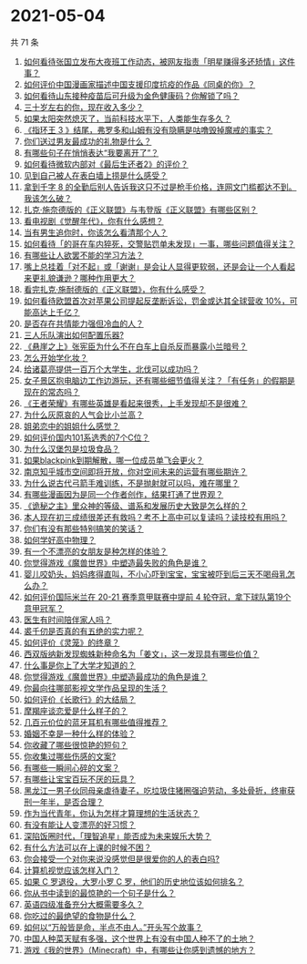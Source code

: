 # 2021-05-04

共 71 条

<!-- BEGIN -->
<!-- 最后更新时间 Tue May 04 2021 06:01:56 GMT+0800 (China Standard Time) -->

1. [如何看待张国立发布大夜班工作动态，被网友指责「明星赚得多还矫情」这件事？](https://www.zhihu.com/question/457625710)
2. [如何评价中国漫画家描述中国支援印度抗疫的作品《同桌的你》？](https://www.zhihu.com/question/457620550)
3. [如何看待山东接种疫苗后可升级为金色健康码？你解锁了吗？](https://www.zhihu.com/question/457670626)
4. [三十岁左右的你，现在收入多少？](https://www.zhihu.com/question/310923691)
5. [如果太阳突然熄灭了，当前科技水平下，人类能生存多久？](https://www.zhihu.com/question/399868816)
6. [《指环王 3 》结尾，弗罗多和山姆有没有隐瞒是咕噜毁掉魔戒的事实？](https://www.zhihu.com/question/457495969)
7. [你们送过男友最成功的礼物是什么？](https://www.zhihu.com/question/25865753)
8. [有哪些句子在悄悄表达“我要离开了”？](https://www.zhihu.com/question/440637432)
9. [如何看待微软内部对《最后生还者2》的评价？](https://www.zhihu.com/question/457639452)
10. [见到自己被人在表白墙上捞是什么感受？](https://www.zhihu.com/question/426184407)
11. [拿到千字 8
    的全勤后别人告诉我这只不过是枪手价格，连网文门槛都达不到。我该怎么破？](https://www.zhihu.com/question/457647042)
12. [扎克·施奈德版的《正义联盟》与韦登版《正义联盟》有哪些区别？](https://www.zhihu.com/question/449872864)
13. [看电视剧《觉醒年代》，你有什么感想？](https://www.zhihu.com/question/450120675)
14. [当有男生追你时，你该怎么看清那个人？](https://www.zhihu.com/question/342163331)
15. [如何看待「的哥在车内猝死，交警贴罚单未发现」一事，哪些问题值得关注？](https://www.zhihu.com/question/457613358)
16. [有哪些让人欲罢不能的学习方法？](https://www.zhihu.com/question/30178891)
17. [嘴上总挂着「对不起」或「谢谢」是会让人显得更软弱，还是会让一个人看起来更礼貌谦逊？哪种作用更大？](https://www.zhihu.com/question/25052958)
18. [看完扎克·施耐德版的《正义联盟》，你有什么感受？](https://www.zhihu.com/question/450085688)
19. [如何看待欧盟首次对苹果公司提起反垄断诉讼，罚金或达其全球营收
    10%，可能高达上千亿？](https://www.zhihu.com/question/457427264)
20. [是否存在共情能力强但冷血的人？](https://www.zhihu.com/question/267512045)
21. [三人乐队演出如何配置乐器?](https://www.zhihu.com/question/453577415)
22. [《悬崖之上》张宪臣为什么不在白车上自杀反而暴露小兰暗号？](https://www.zhihu.com/question/457341025)
23. [怎么开始学化妆？](https://www.zhihu.com/question/302940225)
24. [给诸葛亮提供一百万个大学生，北伐可以成功吗？](https://www.zhihu.com/question/443277138)
25. [女子景区抱电脑边工作边游玩，还有哪些细节值得关注？「有任务」的假期是现在的常态吗？](https://www.zhihu.com/question/457540899)
26. [《王者荣耀》有哪些英雄是看起来很秀，上手发现却不是很难？](https://www.zhihu.com/question/456199987)
27. [为什么灰原哀的人气会比小兰高？](https://www.zhihu.com/question/382637152)
28. [姐弟恋中的姐姐什么感觉？](https://www.zhihu.com/question/451689518)
29. [如何评价国内101系选秀的7个C位？](https://www.zhihu.com/question/456871781)
30. [为什么汉堡包是垃圾食品？](https://www.zhihu.com/question/382868803)
31. [如果blackpink到期解散，哪一位成员单飞会更火？](https://www.zhihu.com/question/455213754)
32. [南京知乎城市空间即将开放，你对空间未来的运营有哪些期许？](https://www.zhihu.com/question/455930944)
33. [为什么说古代弓箭手难训练，不是抛射就可以吗，难在哪里？](https://www.zhihu.com/question/349584247)
34. [有哪些漫画因为是同一个作者创作，结果打通了世界观？](https://www.zhihu.com/question/437451134)
35. [《诡秘之主》里众神的等级、谱系和发展历史大致是怎么样的？](https://www.zhihu.com/question/344358183)
36. [本人现在初三成绩很差还有救吗？考不上高中可以复读吗？读技校有用吗？](https://www.zhihu.com/question/456260758)
37. [你们有没有那些特别搞笑的笑话？](https://www.zhihu.com/question/454205391)
38. [如何学好高中物理？](https://www.zhihu.com/question/19812276)
39. [有一个不漂亮的女朋友是种怎样的体验？](https://www.zhihu.com/question/27433657)
40. [你觉得游戏《魔兽世界》中塑造最失败的角色是谁？](https://www.zhihu.com/question/456498770)
41. [婴儿咬奶头，妈妈疼得直叫，不小心吓到宝宝，宝宝被吓到后三天不喝母乳怎么办？](https://www.zhihu.com/question/455850698)
42. [如何评价国际米兰在 20-21 赛季意甲联赛中提前 4
    轮夺冠，拿下球队第19个意甲冠军？](https://www.zhihu.com/question/457596626)
43. [医生有时间陪伴家人吗？](https://www.zhihu.com/question/307677298)
44. [裘千仞是否真的有五绝的实力呢？](https://www.zhihu.com/question/457477701)
45. [如何评价《灵笼》的终章？](https://www.zhihu.com/question/457072944)
46. [西双版纳新发现蜘蛛新种命名为「姜文」，这一发现具有哪些价值？](https://www.zhihu.com/question/457371552)
47. [什么事是你上了大学才知道的？](https://www.zhihu.com/question/406491354)
48. [你觉得游戏《魔兽世界》中塑造最成功的角色是谁？](https://www.zhihu.com/question/456497443)
49. [你最向往哪部影视文学作品呈现的生活？](https://www.zhihu.com/question/456677630)
50. [如何评价《长歌行》的大结局？](https://www.zhihu.com/question/457677705)
51. [摩羯座谈恋爱是什么样子的？](https://www.zhihu.com/question/452356824)
52. [几百元价位的蓝牙耳机有哪些值得推荐？](https://www.zhihu.com/question/450380739)
53. [婚姻不幸是一种什么样的体验？](https://www.zhihu.com/question/267571755)
54. [你收藏了哪些很惊艳的短句？](https://www.zhihu.com/question/456852823)
55. [你收集过哪些伤感的文案?](https://www.zhihu.com/question/450594854)
56. [有哪些一瞬间心碎的文案？](https://www.zhihu.com/question/446133693)
57. [有哪些让宝宝百玩不厌的玩具？](https://www.zhihu.com/question/347811760)
58. [黑龙江一男子伙同母亲虐待妻子，吃垃圾住猪圈强迫劳动，多处骨折，终审获刑一年半，是否合理？](https://www.zhihu.com/question/457256890)
59. [作为当代青年，你认为怎样才算理想的生活状态？](https://www.zhihu.com/question/457149501)
60. [有没有能让人变漂亮的好习惯？](https://www.zhihu.com/question/423969924)
61. [深陷饭圈时代，「理智追星」能否成为未来娱乐大势？](https://www.zhihu.com/question/456813274)
62. [有什么方法可以在上课的时候不困？](https://www.zhihu.com/question/453132101)
63. [你会接受一个对你来说没感觉但是很爱你的人的表白吗?](https://www.zhihu.com/question/456895806)
64. [计算机视觉应该怎样入门？](https://www.zhihu.com/question/23902574)
65. [如果 C 罗退役，大罗小罗 C 罗，他们的历史地位该如何排名？](https://www.zhihu.com/question/384740207)
66. [你从书中读到的最惊艳的一个句子是什么？](https://www.zhihu.com/question/456541633)
67. [英语四级准备充分大概需要多久？](https://www.zhihu.com/question/293706213)
68. [你吃过的最绝望的食物是什么？](https://www.zhihu.com/question/266593795)
69. [如何以“万般皆是命，半点不由人。”开头写个故事？](https://www.zhihu.com/question/446397308)
70. [中国人种菜天赋有多强，这个世界上有没有中国人种不了的土地？](https://www.zhihu.com/question/457311138)
71. [游戏《我的世界》（Minecraft）中，有哪些让你感到遗憾的地方？](https://www.zhihu.com/question/451353111)

<!-- END -->
